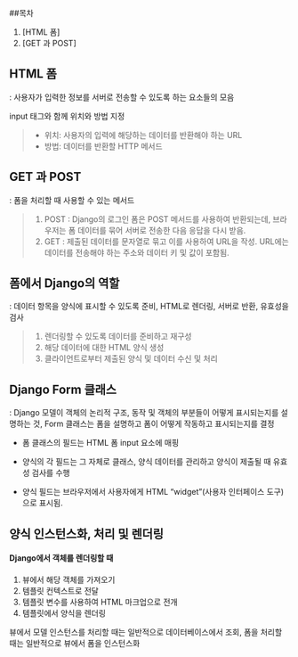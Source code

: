 ##목차
1. [HTML 폼]
2. [GET 과 POST]

## HTML 폼
: 사용자가 입력한 정보를 서버로 전송할 수 있도록 하는 요소들의 모음

 input 태그와 함께 위치와 방법 지정
> - 위치: 사용자의 입력에 해당하는 데이터를 반환해야 하는 URL
> - 방법: 데이터를 반환할 HTTP 메서드

## GET 과 POST
: 폼을 처리할 때 사용할 수 있는 메서드
> 1. POST : Django의 로그인 폼은 POST 메서드를 사용하여 반환되는데, 브라우저는 폼 데이터를 묶어 서버로 전송한 다음 응답을 다시 받음.
> 2. GET : 제출된 데이터를 문자열로 묶고 이를 사용하여 URL을 작성. URL에는 데이터를 전송해야 하는 주소와 데이터 키 및 값이 포함됨.

## 폼에서 Django의 역할
: 데이터 항목을 양식에 표시할 수 있도록 준비, HTML로 렌더링, 서버로 반환, 유효성을 검사

> 1. 렌더링할 수 있도록 데이터를 준비하고 재구성
> 2. 해당 데이터에 대한 HTML 양식 생성
> 3. 클라이언트로부터 제출된 양식 및 데이터 수신 및 처리

## Django Form 클래스 
: Django 모델이 객체의 논리적 구조, 동작 및 객체의 부분들이 어떻게 표시되는지를 설명하는 것, Form 클래스는 폼을 설명하고 폼이 어떻게 작동하고 표시되는지를 결정

- 폼 클래스의 필드는 HTML 폼 input 요소에 매핑 

- 양식의 각 필드는 그 자체로 클래스,
양식 데이터를 관리하고 양식이 제출될 때 유효성 검사를 수행

- 양식 필드는 브라우저에서 사용자에게 HTML “widget”(사용자 인터페이스 도구)으로 표시됨.

## 양식 인스턴스화, 처리 및 렌더링

#### Django에서 객체를 렌더링할 때

1. 뷰에서 해당 객체를 가져오기
2. 템플릿 컨텍스트로 전달
3. 템플릿 변수를 사용하여 HTML 마크업으로 전개
4. 템플릿에서 양식을 렌더링

뷰에서 모델 인스턴스를 처리할 때는 일반적으로 데이터베이스에서 조회, 폼을 처리할 때는 일반적으로 뷰에서 폼을 인스턴스화